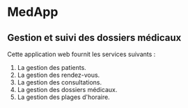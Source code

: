 # MedApp

## Gestion et suivi des dossiers médicaux 

Cette application web fournit les services suivants :

1. La gestion des patients.
2. La gestion des rendez-vous.
3. La gestion des consultations.
4. La gestion des dossiers médicaux.
5. La gestion des plages d'horaire.
